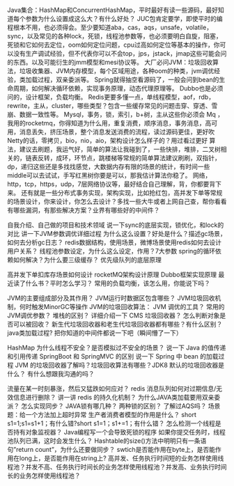 # 

Java集合：HashMap和ConcurrentHashMap，平时最好有读一些源码，最好知道每个参数为什么设置成这么大？有什么好处？
JUC包肯定要学，即使平时的编程根本不用，也必须得会。至少要知道aba，cas，aqs，unsafe，volatile，sync，以及常见的各种lock，死锁，线程池参数等，也必须要明白自旋，阻塞，死锁和它如何去定位，oom如何定位问题，cpu过高如何定位等基本的操作，你可以没有生产调试经验，但不代表你可以不会top，jps，jstack，jmap这些可能会问的东西。以及可能衍生的jmm模型和mesi协议等。
大厂必问JVM：垃圾回收算法，垃圾收集器、JVM内存模型，每个区域用途，各种oom的种类，jvm调优经验，类加载过程，双亲委派等。
Spring就得抽空看源码了，一般会问到bean的生命周期，如何解决循环依赖，实现事务原理，动态代理原理等。
Dubbo也是必须问的，设计框架，负载均衡。
Redis更要多懂一点，单线程模型，aof，rdb，rewrite，主从，cluster，哪些类型？包含一些缓存常见的问题击穿、穿透、雪崩、数据一致性等。
Mysql，事务，锁，索引，b+树，主从这些你必须会
Mq ，我用的rocketmq，你得知道为什么用，重复消费，顺序消息，事务消息，高可用，消息丢失，挤压场景，整个消息发送消费的流程，读过源码更佳，更好吹
Netty的话，零拷贝，bio，nio，aio，架构设计怎么样子的？用过看过更好
算法，建议去刷题，我运气好，简单的算法让我碰到了，一些快排，堆排，二叉树相关的，链表反转，成环，环节点，跳楼梯等常规的简单算法建议刷刷，双指针，dp，递归这些还是多找找感觉，大数据内存有限的场景的统计，有时间一些middle可以去试试，手写红黑树你要是可以，那我估计算法你稳了。
网络，http，tcp，https，udp，7层网络协议等，最好结合自己理解，背，你都要背下来。
还有就是一些分布式事务实现，架构实现，比如抢红包，高并发下单等常规的场景设计，你来设计，你怎么去设计？多找一些大牛或者上网自己查，帮你看看有哪些漏洞，有那些解决方案？业界有哪些好的中间件？




自我介绍、自己做的项目和技术领域
说一下sync的底层实现，锁优化，和lock的对比
讲一下JVM参数调优详细过程
为什么这么设置？好处是什么？描述gc场景，如何去分析gc日志？
redis数据结构，使用场景，微博场景使用redis如何去设计用户关系？
线程池参数设定，为什么这么设定，作用？7大参数
spring的循环依赖如何解决？为什么要三级缓存？
优先级队列的底层原理

高并发下单扣库存场景如何设计
rocketMQ架构设计原理
Dubbo框架实现原理
最近读了什么书？平时怎么学习？
常用的负载均衡，该怎么用，你能说下吗？


JVM的主要组成部分及其作用？
JVM运行时数据区包含哪些？
JVM垃圾回收机制，何时触发MinorGC等操作
JVM的垃圾回收算法：
JVM 调优的工具？
常用的JVM调优参数？
堆栈的区别？
详细介绍一下 CMS 垃圾回收器？
怎么判断对象是否可以被回收？
新生代垃圾回收器和老生代垃圾回收器都有哪些？有什么区别？
java类加载过程?
把你知道的中间件都说一下吧（瞬间懵了一下）


HashMap 为什么线程不安全？是否模拟过不安全的场景？
说一下 Java 的值传递和引用传递
SpringBoot 和 SpringMVC 的区别
说一下 Spring 中 bean 的加载过程
JVM 的垃圾回收器了解吗？垃圾回收算法有哪些？JDK8 默认的垃圾回收器是什么？
有什么想跟我沟通的吗？


流量在某一时刻暴涨，然后又猛跌如何应对？
redis 消息队列如何对过期信息/无效信息进行删除？
讲一讲 redis 的持久化机制？
为什么JAVA类加载要用双亲委派？
怎么实现同步？
JAVA锁有哪几种？
两种锁的区别？
了解过AQS吗？
场景题：给一个方法加上超时异常
生产者消费者模型的作用是什么？
short s1=1;s1=s1+1；有什么错?short s1=1；s1+=1；有什么错？
怎么检测一个线程是否持有对象监视器？
Java编程写一个会导致死锁的程序
如果你提交任务时，线程池队列已满，这时会发生什么？
Hashtable的size()方法中明明只有一条语句”return count”，为什么还要做同步？
swtich是否能作用在byte上，是否能作用在long上，是否能作用在string上?
高并发、任务执行时间短的业务怎样使用线程池？并发不高、任务执行时间长的业务怎样使用线程池？并发高、业务执行时间长的业务怎样使用线程池？







